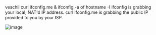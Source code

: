 
veschil curl ifconfig.me & ifconfig -a of hostname -I
ifconfig is grabbing your local, NAT'd IP address. curl ifconfig.me is grabbing the public IP provided to you by your ISP.


![image](https://github.com/user-attachments/assets/abeca84f-86e8-4bd1-aba0-fd034f4ec5ff)
